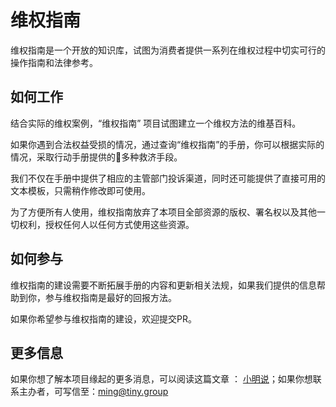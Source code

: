 # 维权指南

维权指南是一个开放的知识库，试图为消费者提供一系列在维权过程中切实可行的操作指南和法律参考。

## 如何工作

结合实际的维权案例，“维权指南” 项目试图建立一个维权方法的维基百科。

如果你遇到合法权益受损的情况，通过查询“维权指南”的手册，你可以根据实际的情况，采取行动手册提供的多种救济手段。

我们不仅在手册中提供了相应的主管部门投诉渠道，同时还可能提供了直接可用的文本模板，只需稍作修改即可使用。

为了方便所有人使用，维权指南放弃了本项目全部资源的版权、署名权以及其他一切权利，授权任何人以任何方式使用这些资源。

## 如何参与

维权指南的建设需要不断拓展手册的内容和更新相关法规，如果我们提供的信息帮助到你，参与维权指南是最好的回报方法。

如果你希望参与维权指南的建设，欢迎提交PR。

## 更多信息

如果你想了解本项目缘起的更多消息，可以阅读这篇文章 ： [小明说](http://mingstalk.com/)；如果你想联系主办者，可写信至：<ming@tiny.group>